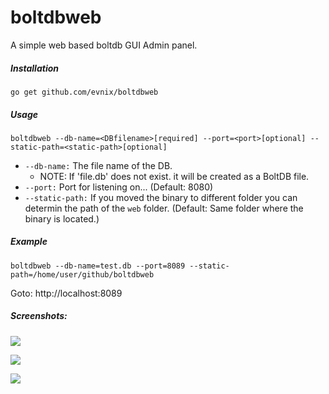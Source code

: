 # boltdbweb
A simple web based boltdb GUI Admin panel.


##### Installation
```
go get github.com/evnix/boltdbweb
```

##### Usage
```
boltdbweb --db-name=<DBfilename>[required] --port=<port>[optional] --static-path=<static-path>[optional]
```
- `--db-name:` The file name of the DB.
    - NOTE: If 'file.db' does not exist. it will be created as a BoltDB file.
- `--port:` Port for listening on... (Default: 8080)
- `--static-path:` If you moved the binary to different folder you can determin the path of the `web` folder. (Default: Same folder where the binary is located.)


##### Example
```
boltdbweb --db-name=test.db --port=8089 --static-path=/home/user/github/boltdbweb
```
Goto: http://localhost:8089

##### Screenshots:

![](https://github.com/evnix/boltdbweb/blob/master/screenshots/1.png?raw=true)

![](https://github.com/evnix/boltdbweb/blob/master/screenshots/2.png?raw=true)

![](https://github.com/evnix/boltdbweb/blob/master/screenshots/3.png?raw=true)
